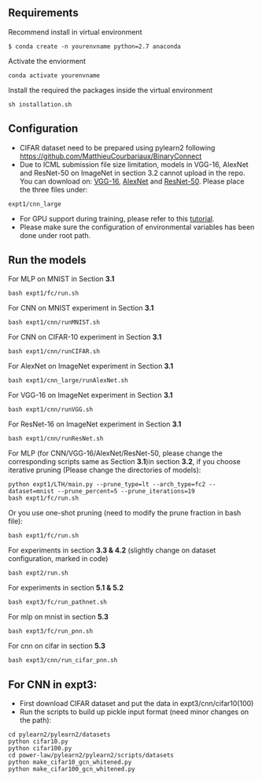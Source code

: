 ## Requirements
Recommend install in virtual environment
```
$ conda create -n yourenvname python=2.7 anaconda
```

Activate the enviorment
```
conda activate yourenvname
```
Install the required the packages inside the virtual environment
```
sh installation.sh
```

## Configuration
- CIFAR dataset need to be prepared using pylearn2 following https://github.com/MatthieuCourbariaux/BinaryConnect
- Due to ICML submission file size limitation, models in VGG-16, AlexNet and ResNet-50 on ImageNet in section 3.2 cannot upload in the repo. You can download on: [VGG-16](https://onedrive.live.com/?cid=761731c648d29f43&id=761731C648D29F43%21111&authkey=!AEWctt6d3NFNz3g), [AlexNet](http://dl.caffe.berkeleyvision.org/bvlc_alexnet.caffemodel) and [ResNet-50](https://onedrive.live.com/?cid=761731c648d29f43&id=761731C648D29F43%21113&authkey=!ACrUOTES_OAP8f8). Please place the three files under:
```
expt1/cnn_large
```
- For GPU support during training, please refer to this [tutorial](https://lasagne.readthedocs.io/en/latest/user/installation.html#cuda).
- Please make sure the configuration of environmental variables has been done under root path.  

## Run the models

For MLP on MNIST in Section **3.1**

```
bash expt1/fc/run.sh
```

For CNN on MNIST experiment in Section **3.1**

```
bash expt1/cnn/runMNIST.sh
```
For CNN on CIFAR-10 experiment in Section **3.1**

```
bash expt1/cnn/runCIFAR.sh
```

For AlexNet on ImageNet experiment in Section **3.1**

```
bash expt1/cnn_large/runAlexNet.sh
```

For VGG-16 on ImageNet experiment in Section **3.1**

```
bash expt1/cnn/runVGG.sh
```

For ResNet-16 on ImageNet experiment in Section **3.1**

```
bash expt1/cnn/runResNet.sh
```
For MLP (for CNN/VGG-16/AlexNet/ResNet-50, please change the corresponding scripts same as Section **3.1**)in section **3.2**, if you choose iterative pruning (Please change the directories of models):

```
python expt1/LTH/main.py --prune_type=lt --arch_type=fc2 --dataset=mnist --prune_percent=5 --prune_iterations=19
bash expt1/fc/run.sh
```
Or you use one-shot pruning (need to modify the prune fraction in bash file):
```
bash expt1/fc/run.sh
```

For experiments in section **3.3 & 4.2** (slightly change on dataset configuration, marked in code)

```
bash expt2/run.sh
```

For experiments in section **5.1 & 5.2**

```
bash expt3/fc/run_pathnet.sh
```

For mlp on mnist in section **5.3**

```
bash expt3/fc/run_pnn.sh
```

For cnn on cifar in section **5.3**
```
bash expt3/cnn/run_cifar_pnn.sh
```

## For CNN in expt3:
- First download CIFAR dataset and put the data in expt3/cnn/cifar10(100) 
- Run the scripts to build up pickle input format (need minor changes on the path):
```
cd pylearn2/pylearn2/datasets
python cifar10.py
python cifar100.py
cd power-law/pylearn2/pylearn2/scripts/datasets
python make_cifar10_gcn_whitened.py
python make_cifar100_gcn_whitened.py
```

